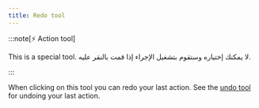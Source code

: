 ```yaml
---
title: Redo tool
---
```


:::note[⚡ Action tool]

This is a special tool.
لا يمكنك إختياره وستقوم بتشغيل الإجراء إذا قمت بالنقر عليه.

:::

When clicking on this tool you can redo your last action.
See the [undo tool](../undo) for undoing your last action.
